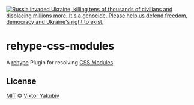 [![
  Russia invaded Ukraine,
  killing tens of thousands of civilians and displacing millions more.
  It's a genocide.
  Please help us defend freedom, democracy and Ukraine's right to exist.
](https://raw.githubusercontent.com/vshymanskyy/StandWithUkraine/main/banner-direct-single.svg)](https://vshymanskyy.github.io/StandWithUkraine)

# rehype-css-modules

A [rehype][] Plugin for resolving [CSS Modules][css-modules].

## License

[MIT][license] © [Viktor Yakubiv][author]

<!-- Definitions -->

[license]: ./LICENSE

[author]: https://yakubiv.com

[rehype]: https://github.com/rehypejs/rehype

[css-modules]: https://github.com/css-modules/css-modules
